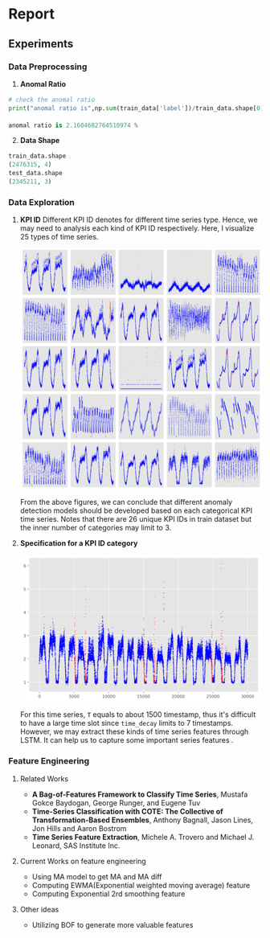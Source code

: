 # Report

## Experiments

### Data Preprocessing

1. **Anomal Ratio**

```Python
# check the anomal ratio
print("anomal ratio is",np.sum(train_data['label'])/train_data.shape[0]*100, "%")

anomal ratio is 2.1604682764510974 %
```

2. **Data Shape**

```Python
train_data.shape
(2476315, 4)
test_data.shape
(2345211, 3)
```

### Data Exploration

1. **KPI ID** Different KPI ID denotes for different time series type. Hence, we may need to analysis each kind of KPI ID respectively. Here, I visualize 25 types of time series.

   ![](fig/all.png)

   From the above figures, we can conclude that different anomaly detection models should be developed based on each categorical KPI time series. Notes that there are 26 unique KPI IDs in train dataset but the inner number of categories may limit to 3.

2. **Specification for a KPI ID category**

   ![type2](fig/type2.png)

   For this time series,  `T` equals to about 1500 timestamp, thus it's difficult to have a large time slot since `time_decay` limits to 7 timestamps. However, we may extract these kinds of time series features through LSTM. It can help us to capture some important series features .


### Feature Engineering

1. Related Works
   - **A Bag-of-Features Framework to Classify Time Series**, Mustafa Gokce Baydogan, George Runger, and Eugene Tuv
   - **Time-Series Classification with COTE: The Collective of Transformation-Based Ensembles**, Anthony Bagnall, Jason Lines, Jon Hills and Aaron Bostrom
   - **Time Series Feature Extraction**, Michele A. Trovero and Michael J. Leonard, SAS Institute Inc.
2. Current Works on feature engineering

   - Using MA model to get MA and MA diff
   - Computing EWMA(Exponential weighted moving average) feature
   - Computing Exponential 2rd smoothing feature
3. Other ideas
   - Utilizing BOF to generate more valuable features

